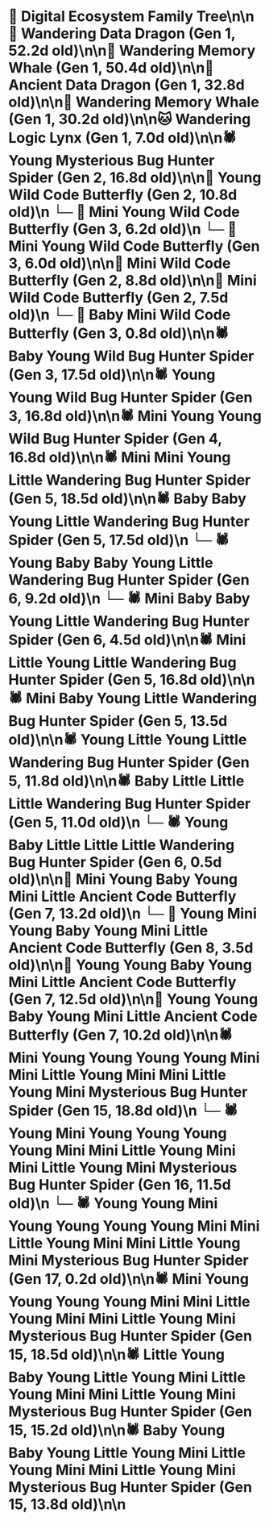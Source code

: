 # 🌳 Digital Ecosystem Family Tree\n\n🐉 Wandering Data Dragon (Gen 1, 52.2d old)\n\n🐋 Wandering Memory Whale (Gen 1, 50.4d old)\n\n🐉 Ancient Data Dragon (Gen 1, 32.8d old)\n\n🐋 Wandering Memory Whale (Gen 1, 30.2d old)\n\n🐱 Wandering Logic Lynx (Gen 1, 7.0d old)\n\n🕷️ Young Mysterious Bug Hunter Spider (Gen 2, 16.8d old)\n\n🦋 Young Wild Code Butterfly (Gen 2, 10.8d old)\n  └─ 🦋 Mini Young Wild Code Butterfly (Gen 3, 6.2d old)\n  └─ 🦋 Mini Young Wild Code Butterfly (Gen 3, 6.0d old)\n\n🦋 Mini Wild Code Butterfly (Gen 2, 8.8d old)\n\n🦋 Mini Wild Code Butterfly (Gen 2, 7.5d old)\n  └─ 🦋 Baby Mini Wild Code Butterfly (Gen 3, 0.8d old)\n\n🕷️ Baby Young Wild Bug Hunter Spider (Gen 3, 17.5d old)\n\n🕷️ Young Young Wild Bug Hunter Spider (Gen 3, 16.8d old)\n\n🕷️ Mini Young Young Wild Bug Hunter Spider (Gen 4, 16.8d old)\n\n🕷️ Mini Mini Young Little Wandering Bug Hunter Spider (Gen 5, 18.5d old)\n\n🕷️ Baby Baby Young Little Wandering Bug Hunter Spider (Gen 5, 17.5d old)\n  └─ 🕷️ Young Baby Baby Young Little Wandering Bug Hunter Spider (Gen 6, 9.2d old)\n  └─ 🕷️ Mini Baby Baby Young Little Wandering Bug Hunter Spider (Gen 6, 4.5d old)\n\n🕷️ Mini Little Young Little Wandering Bug Hunter Spider (Gen 5, 16.8d old)\n\n🕷️ Mini Baby Young Little Wandering Bug Hunter Spider (Gen 5, 13.5d old)\n\n🕷️ Young Little Young Little Wandering Bug Hunter Spider (Gen 5, 11.8d old)\n\n🕷️ Baby Little Little Little Wandering Bug Hunter Spider (Gen 5, 11.0d old)\n  └─ 🕷️ Young Baby Little Little Little Wandering Bug Hunter Spider (Gen 6, 0.5d old)\n\n🦋 Mini Young Baby Young Mini Little Ancient Code Butterfly (Gen 7, 13.2d old)\n  └─ 🦋 Young Mini Young Baby Young Mini Little Ancient Code Butterfly (Gen 8, 3.5d old)\n\n🦋 Young Young Baby Young Mini Little Ancient Code Butterfly (Gen 7, 12.5d old)\n\n🦋 Young Young Baby Young Mini Little Ancient Code Butterfly (Gen 7, 10.2d old)\n\n🕷️ Mini Young Young Young Young Mini Mini Little Young Mini Mini Little Young Mini Mysterious Bug Hunter Spider (Gen 15, 18.8d old)\n  └─ 🕷️ Young Mini Young Young Young Young Mini Mini Little Young Mini Mini Little Young Mini Mysterious Bug Hunter Spider (Gen 16, 11.5d old)\n    └─ 🕷️ Young Young Mini Young Young Young Young Mini Mini Little Young Mini Mini Little Young Mini Mysterious Bug Hunter Spider (Gen 17, 0.2d old)\n\n🕷️ Mini Young Young Young Young Mini Mini Little Young Mini Mini Little Young Mini Mysterious Bug Hunter Spider (Gen 15, 18.5d old)\n\n🕷️ Little Young Baby Young Little Young Mini Little Young Mini Mini Little Young Mini Mysterious Bug Hunter Spider (Gen 15, 15.2d old)\n\n🕷️ Baby Young Baby Young Little Young Mini Little Young Mini Mini Little Young Mini Mysterious Bug Hunter Spider (Gen 15, 13.8d old)\n\n